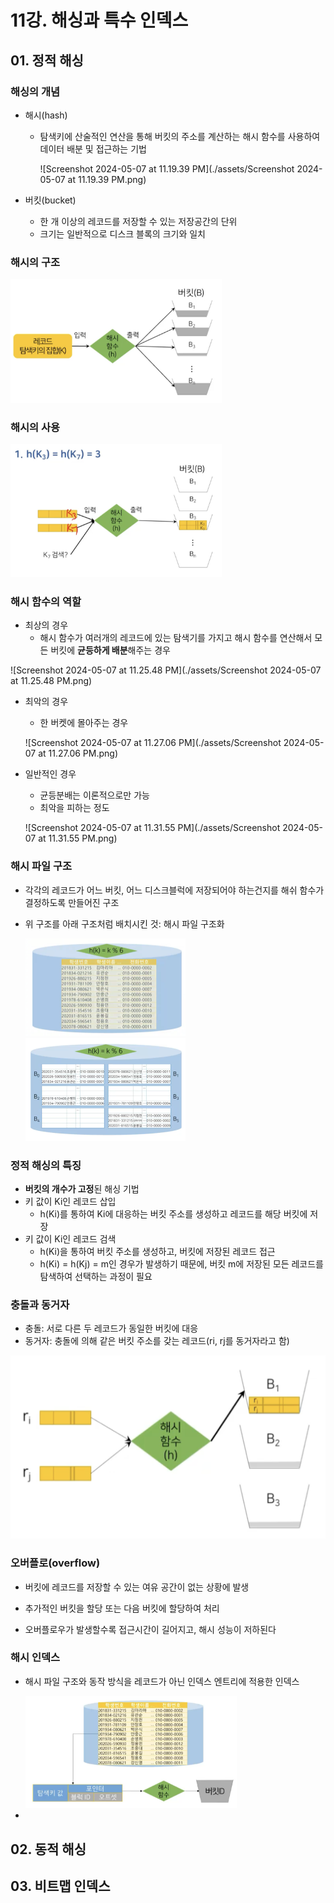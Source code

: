 # 11강. 해싱과 특수 인덱스

## 01. 정적 해싱

### 해싱의 개념

- 해시(hash)

  - 탐색키에 산술적인 연산을 통해 버킷의 주소를 계산하는 해시 함수를 사용하여 데이터 배분 및 접근하는 기법

    ![Screenshot 2024-05-07 at 11.19.39 PM](./assets/Screenshot 2024-05-07 at 11.19.39 PM.png)

- 버킷(bucket)

  - 한 개 이상의 레코드를 저장할 수 있는 저장공간의 단위
  - 크기는 일반적으로 디스크 블록의 크기와 일치



### 해시의 구조

<img src="./assets/Screenshot 2024-05-07 at 11.20.31 PM.png" alt="Screenshot 2024-05-07 at 11.20.31 PM" style="zoom: 33%;" />



### 해시의 사용

<img src="./assets/Screenshot 2024-05-07 at 11.21.15 PM.png" alt="Screenshot 2024-05-07 at 11.21.15 PM" style="zoom: 33%;" />



### 해시 함수의 역할

- 최상의 경우
  - 해시 함수가 여러개의 레코드에 있는 탐색기를 가지고 해시 함수를 연산해서 모든 버킷에 **균등하게 배분**해주는 경우

![Screenshot 2024-05-07 at 11.25.48 PM](./assets/Screenshot 2024-05-07 at 11.25.48 PM.png)

- 최악의 경우

  - 한 버켓에 몰아주는 경우

  ![Screenshot 2024-05-07 at 11.27.06 PM](./assets/Screenshot 2024-05-07 at 11.27.06 PM.png)

- 일반적인 경우

  - 균등분배는 이론적으로만 가능
  - 최악을 피하는 정도

  ![Screenshot 2024-05-07 at 11.31.55 PM](./assets/Screenshot 2024-05-07 at 11.31.55 PM.png)

### 해시 파일 구조

- 각각의 레코드가 어느 버킷, 어느 디스크블럭에 저장되어야 하는건지를 해쉬 함수가 결정하도록 만들어진 구조

- 위 구조를 아래 구조처럼 배치시킨 것: 해시 파일 구조화

  <img src="./assets/Screenshot 2024-05-07 at 11.36.19 PM.png" alt="Screenshot 2024-05-07 at 11.36.19 PM" style="zoom:25%;" /> <img src="./assets/Screenshot 2024-05-07 at 11.33.41 PM.png" alt="Screenshot 2024-05-07 at 11.33.41 PM" style="zoom:25%;" />



### 정적 해싱의 특징

- **버킷의 개수가 고정**된 해싱 기법
- 키  값이 Ki인 레코드 삽입
  - h(Ki)를 통하여 Ki에 대응하는 버킷 주소를 생성하고 레코드를 해당 버킷에 저장
- 키 값이 Ki인 레코드 검색
  - h(Ki)을 통하여 버킷 주소를 생성하고, 버킷에 저장된 레코드 접근
  - h(Ki) = h(Kj) = m인 경우가 발생하기 때문에, 버킷 m에 저장된 모든 레코드를 탐색하여 선택하는 과정이 필요



### 충돌과 동거자

- 충돌: 서로 다른 두 레코드가 동일한 버킷에 대응
- 동거자: 충돌에 의해 같은 버킷 주소를 갖는 레코드(ri, rj를 동거자라고 함)

<img src="./assets/Screenshot 2024-05-07 at 11.43.41 PM.png" alt="Screenshot 2024-05-07 at 11.43.41 PM" style="zoom:50%;" />

### 오버플로(overflow)

- 버킷에 레코드를 저장할 수 있는 여유 공간이 없는 상황에 발생
- 추가적인 버킷을 할당 또는 다음 버킷에 할당하여 처리

- 오버플로우가 발생할수록 접근시간이 길어지고, 해시 성능이 저하된다



### 해시 인덱스

- 해시 파일 구조와 동작 방식을 레코드가 아닌 인덱스 엔트리에 적용한 인덱스

  <img src="./assets/Screenshot 2024-05-07 at 11.49.27 PM.png" alt="Screenshot 2024-05-07 at 11.49.27 PM" style="zoom:33%;" />

- 



## 02. 동적 해싱



## 03. 비트맵 인덱스


